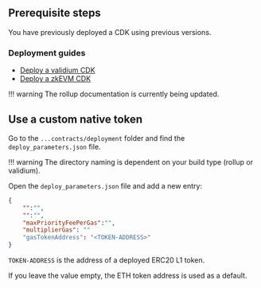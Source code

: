 ## Prerequisite steps

You have previously deployed a CDK using previous versions.

### Deployment guides

- [Deploy a validium CDK](../get-started/deploy-validium/intro.md)
- [Deploy a zkEVM CDK](../get-started/deploy-rollup/intro.md)

!!! warning
    The rollup documentation is currently being updated.

## Use a custom native token

Go to the `...contracts/deployment` folder and find the `deploy_parameters.json` file.

!!! warning
    The directory naming is dependent on your build type (rollup or validium). 

Open the `deploy_parameters.json` file and add a new entry:

```json
{
    "":"",
    "":"",
    "maxPriorityFeePerGas":"",
    "multiplierGas": ""
    "gasTokenAddress": "<TOKEN-ADDRESS>"
}
```

`TOKEN-ADDRESS` is the address of a deployed ERC20 L1 token.

If you leave the value empty, the ETH token address is used as a default.